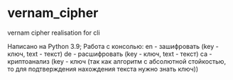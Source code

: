 # vernam_cipher
vernam cipher realisation for cli

Написано на Python 3.9;
Работа с консолью:
en - зашифровать (key - ключ, text - текст)
de - расшифровать (key - ключ, text - текст)
ca - криптоанализ (key - ключ (так как алгоритм с абсолютной стойкостью, то для подтверждения нахождения текста нужно знать ключ))
